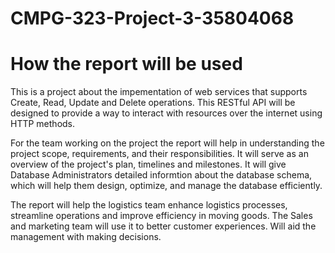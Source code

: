 # CMPG-323-Project-3-35804068
# How the report will be used
This is a project about the impementation of web services that supports Create, Read, Update and Delete operations. This RESTful API will be designed to provide a way to interact with resources over the internet using HTTP methods.

For the team working on the project the report will help in understanding the project scope, requirements, and their responsibilities. It will serve as an overview of the project's plan, timelines and milestones. It will give Database Administrators detailed informtion about the database schema, which will help them design, optimize, and manage the database efficiently.

The report will help the logistics team enhance logistics processes, streamline operations and improve efficiency in moving goods. The Sales and marketing team will use it to better customer experiences. Will aid the management with making decisions.
